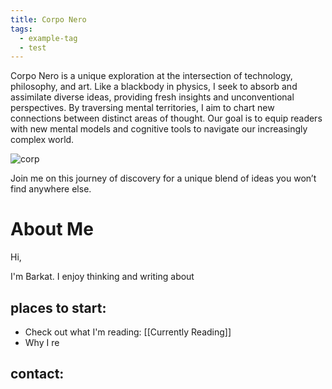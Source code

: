 ```yaml
---
title: Corpo Nero
tags:
  - example-tag
  - test
---
```


Corpo Nero is a unique exploration at the intersection of technology, philosophy, and art. Like a blackbody in physics, I seek to absorb and assimilate diverse ideas, providing fresh insights and unconventional perspectives. By traversing mental territories, I aim to chart new connections between distinct areas of thought. Our goal is to equip readers with new mental models and cognitive tools to navigate our increasingly complex world. 

![corp](https://images.pexels.com/photos/20001482/pexels-photo-20001482/free-photo-of-a-lighthouse-on-a-cloudy-day-in-the-middle-of-the-ocean.jpeg?auto=compress&cs=tinysrgb&w=1260&h=750&dpr=1)

Join me on this journey of discovery for a unique blend of ideas you won’t find anywhere else.
# About Me

Hi, 

I'm Barkat. I enjoy thinking and writing about 




## places to start:

- Check out what I'm reading: [[Currently Reading]]
- Why I re


## contact:


